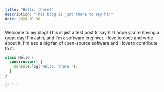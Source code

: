 ```yaml
---
title: "Hello, there!"
description: "This blog is just there to say hi!"
date: 2024-07-30
---
```


Welcome to my blog! This is just a test post to say hi! I hope you're having a great day!
I'm Jatin, and I'm a software engineer. I love to code and write about it. I'm also a big fan of open-source software and I love to contribute to it.

```ts
class Hello {
  constructor() {
    console.log('Hello, there!');
  }
}

// ^_^
```